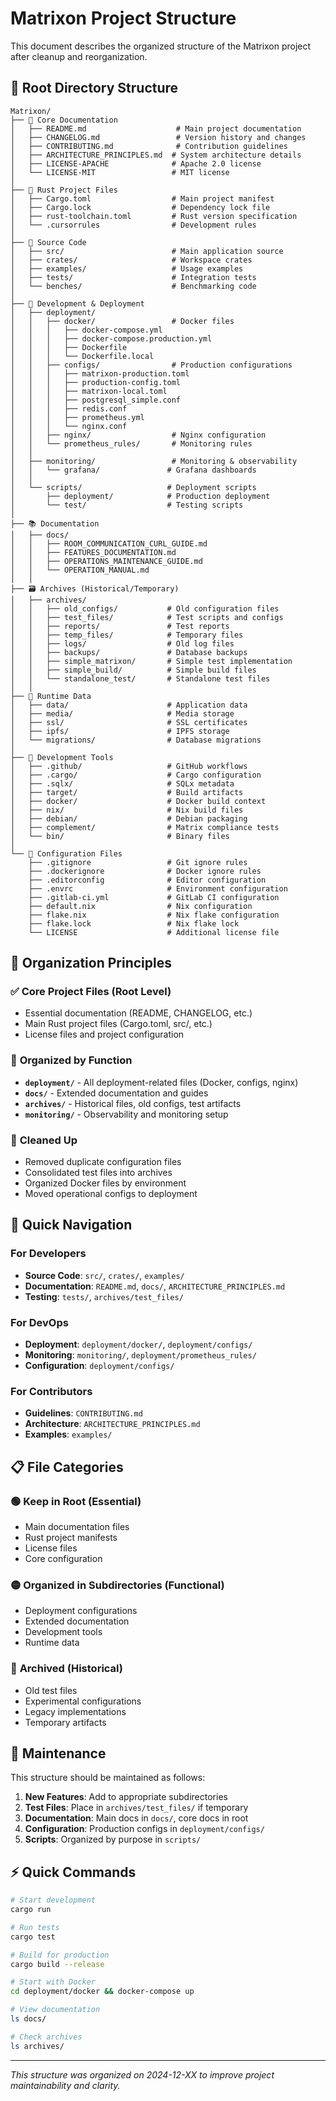 # Matrixon Project Structure

This document describes the organized structure of the Matrixon project after cleanup and reorganization.

## 📁 Root Directory Structure

```
Matrixon/
├── 📄 Core Documentation
│   ├── README.md                    # Main project documentation
│   ├── CHANGELOG.md                 # Version history and changes
│   ├── CONTRIBUTING.md              # Contribution guidelines
│   ├── ARCHITECTURE_PRINCIPLES.md  # System architecture details
│   ├── LICENSE-APACHE              # Apache 2.0 license
│   └── LICENSE-MIT                 # MIT license
│
├── 🦀 Rust Project Files
│   ├── Cargo.toml                  # Main project manifest
│   ├── Cargo.lock                  # Dependency lock file
│   ├── rust-toolchain.toml         # Rust version specification
│   └── .cursorrules                # Development rules
│
├── 📂 Source Code
│   ├── src/                        # Main application source
│   ├── crates/                     # Workspace crates
│   ├── examples/                   # Usage examples
│   ├── tests/                      # Integration tests
│   └── benches/                    # Benchmarking code
│
├── 🐳 Development & Deployment
│   ├── deployment/
│   │   ├── docker/                 # Docker files
│   │   │   ├── docker-compose.yml
│   │   │   ├── docker-compose.production.yml
│   │   │   ├── Dockerfile
│   │   │   └── Dockerfile.local
│   │   ├── configs/                # Production configurations
│   │   │   ├── matrixon-production.toml
│   │   │   ├── production-config.toml
│   │   │   ├── matrixon-local.toml
│   │   │   ├── postgresql_simple.conf
│   │   │   ├── redis.conf
│   │   │   ├── prometheus.yml
│   │   │   └── nginx.conf
│   │   ├── nginx/                  # Nginx configuration
│   │   └── prometheus_rules/       # Monitoring rules
│   │
│   ├── monitoring/                 # Monitoring & observability
│   │   └── grafana/               # Grafana dashboards
│   │
│   └── scripts/                   # Deployment scripts
│       ├── deployment/            # Production deployment
│       └── test/                  # Testing scripts
│
├── 📚 Documentation
│   ├── docs/
│   │   ├── ROOM_COMMUNICATION_CURL_GUIDE.md
│   │   ├── FEATURES_DOCUMENTATION.md
│   │   ├── OPERATIONS_MAINTENANCE_GUIDE.md
│   │   └── OPERATION_MANUAL.md
│   │
├── 🗃️ Archives (Historical/Temporary)
│   ├── archives/
│   │   ├── old_configs/           # Old configuration files
│   │   ├── test_files/            # Test scripts and configs
│   │   ├── reports/               # Test reports
│   │   ├── temp_files/            # Temporary files
│   │   ├── logs/                  # Old log files
│   │   ├── backups/               # Database backups
│   │   ├── simple_matrixon/       # Simple test implementation
│   │   ├── simple_build/          # Simple build files
│   │   └── standalone_test/       # Standalone test files
│   │
├── 💾 Runtime Data
│   ├── data/                      # Application data
│   ├── media/                     # Media storage
│   ├── ssl/                       # SSL certificates
│   ├── ipfs/                      # IPFS storage
│   └── migrations/                # Database migrations
│
├── 🔧 Development Tools
│   ├── .github/                   # GitHub workflows
│   ├── .cargo/                    # Cargo configuration
│   ├── .sqlx/                     # SQLx metadata
│   ├── target/                    # Build artifacts
│   ├── docker/                    # Docker build context
│   ├── nix/                       # Nix build files
│   ├── debian/                    # Debian packaging
│   ├── complement/                # Matrix compliance tests
│   └── bin/                       # Binary files
│
└── 📝 Configuration Files
    ├── .gitignore                 # Git ignore rules
    ├── .dockerignore              # Docker ignore rules
    ├── .editorconfig              # Editor configuration
    ├── .envrc                     # Environment configuration
    ├── .gitlab-ci.yml             # GitLab CI configuration
    ├── default.nix                # Nix configuration
    ├── flake.nix                  # Nix flake configuration
    ├── flake.lock                 # Nix flake lock
    └── LICENSE                    # Additional license file
```

## 🎯 Organization Principles

### ✅ **Core Project Files** (Root Level)
- Essential documentation (README, CHANGELOG, etc.)
- Main Rust project files (Cargo.toml, src/, etc.)
- License files and project configuration

### 📂 **Organized by Function**
- **`deployment/`** - All deployment-related files (Docker, configs, nginx)
- **`docs/`** - Extended documentation and guides
- **`archives/`** - Historical files, old configs, test artifacts
- **`monitoring/`** - Observability and monitoring setup

### 🧹 **Cleaned Up**
- Removed duplicate configuration files
- Consolidated test files into archives
- Organized Docker files by environment
- Moved operational configs to deployment

## 🚀 Quick Navigation

### For Developers
- **Source Code**: `src/`, `crates/`, `examples/`
- **Documentation**: `README.md`, `docs/`, `ARCHITECTURE_PRINCIPLES.md`
- **Testing**: `tests/`, `archives/test_files/`

### For DevOps
- **Deployment**: `deployment/docker/`, `deployment/configs/`
- **Monitoring**: `monitoring/`, `deployment/prometheus_rules/`
- **Configuration**: `deployment/configs/`

### For Contributors
- **Guidelines**: `CONTRIBUTING.md`
- **Architecture**: `ARCHITECTURE_PRINCIPLES.md`
- **Examples**: `examples/`

## 📋 File Categories

### 🟢 **Keep in Root** (Essential)
- Main documentation files
- Rust project manifests
- License files
- Core configuration

### 🟡 **Organized in Subdirectories** (Functional)
- Deployment configurations
- Extended documentation
- Development tools
- Runtime data

### 🔴 **Archived** (Historical)
- Old test files
- Experimental configurations
- Legacy implementations
- Temporary artifacts

## 🔄 Maintenance

This structure should be maintained as follows:

1. **New Features**: Add to appropriate subdirectories
2. **Test Files**: Place in `archives/test_files/` if temporary
3. **Documentation**: Main docs in `docs/`, core docs in root
4. **Configuration**: Production configs in `deployment/configs/`
5. **Scripts**: Organized by purpose in `scripts/`

## ⚡ Quick Commands

```bash
# Start development
cargo run

# Run tests  
cargo test

# Build for production
cargo build --release

# Start with Docker
cd deployment/docker && docker-compose up

# View documentation
ls docs/

# Check archives
ls archives/
```

---

*This structure was organized on 2024-12-XX to improve project maintainability and clarity.* 
